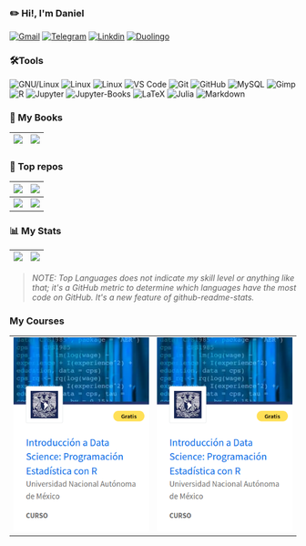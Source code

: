 ### ✏️ Hi!, I'm Daniel
  [![Gmail](https://img.shields.io/badge/drojass003@gmail.com-black?style=flat-square&logo=gmail)]()
  [![Telegram](https://img.shields.io/badge/-@daniel__rojsanch-blue?style=flat-square&logo=telegram&logoColor=white)](https://t.me/daniel_rojsanch)
  [![Linkdin](https://img.shields.io/badge/Linkedin-blue?style=flat-square&logo=linkedin)]()
  [![Duolingo](https://img.shields.io/badge/-Duo-28B463?style=flat-square&logo=duolingo&logoColor=white)](https://www.duolingo.com/profile/daniel-rojsanch)
### 🛠️Tools
  ![GNU/Linux](https://img.shields.io/badge/Linux-FCC624?style=flat-square&logo=linux&logoColor=black)
  ![Linux](https://img.shields.io/badge/Manjaro-45B39D?style=flat-square&logo=manjaro&logoColor=000b41)
  ![Linux](https://img.shields.io/badge/Ubuntu-DC7633?style=flat-square&logo=ubuntu&logoColor=white)
  ![VS Code](https://img.shields.io/badge/-VS%20Code-2E86C1?style=flat-square&logo=visual-studio-code)
  ![Git](https://img.shields.io/badge/-Git-181717?style=flat-square&logo=git)
  ![GitHub](https://img.shields.io/badge/-GitHub-181717?style=flat-square&logo=github)
  ![MySQL](https://img.shields.io/badge/-MySQL-D5D8DC?style=flat-square&logo=mysql)
  ![Gimp](https://img.shields.io/badge/gimp-5C5543?style=flat-square&logo=gimp&logoColor=white)
  ![R](https://img.shields.io/badge/R-2E86C1?style=flat-square&logo=R)
  ![Jupyter](https://img.shields.io/badge/jupyter%20Lab-D35400?style=flat-square&logo=jupyter&logoColor=white)
  ![Jupyter-Books](https://img.shields.io/badge/jupyter%20Books-D35400?style=flat-square&logo=gitbook&logoColor=white)
  ![LaTeX](https://img.shields.io/badge/LaTeX-28B463?style=flat-square&logo=LaTeX)
  ![Julia](https://img.shields.io/badge/Julia-E8EAF6?style=flat-square&logo=Julia&logoColor=28B463)
  ![Markdown](https://img.shields.io/badge/Markdown-black?style=flat-square&logo=Markdown)

### 📙 My Books

|[![](https://github-readme-stats-goku.vercel.app/api/pin/?username=daniel-rojsanch&repo=50-Ejemplos-Graficos-con-R&theme=vue-dark&show_icons=true)](https://daniel-rojsanch.github.io/50-Ejemplos-Graficos-con-R/intro.html)|[![](https://github-readme-stats-goku.vercel.app/api/pin/?username=daniel-rojsanch&repo=Statistics-with-Julia&theme=vue-dark&show_icons=true)](https://daniel-rojsanch.github.io/Statistics-with-Julia/intro.html)|
|---|---|


### 🚀 Top repos

|[![](https://github-readme-stats.vercel.app/api/pin/?username=daniel-rojsanch&repo=my-shinyApps&theme=vue-dark&show_icons=true)](https://github.com/daniel-rojsanch/my-shinyApps)  | [![](https://github-readme-stats.vercel.app/api/pin/?username=daniel-rojsanch&repo=Statistics-with-R&theme=vue-dark&show_icons=true)](https://github.com/daniel-rojsanch/Statistics-with-R) |
|--------------|-----------|
| [![](https://github-readme-stats.vercel-goku.app/api/pin/?username=daniel-rojsanch&repo=XfceConf&theme=vue-dark&show_icons=true)](https://github.com/daniel-rojsanch/XfceConf) | [![](https://github-readme-stats.vercel.app/api/pin/?username=daniel-rojsanch&repo=Gallery-R&theme=vue-dark&show_icons=true)](https://github.com/daniel-rojsanch/GraficosR) |



### :bar_chart: My Stats


| [![](https://github-readme-stats.vercel.app/api/top-langs/?username=daniel-rojsanch&hide=javascript,html,css,shell&layout=compact&theme=vue-dark&exclude_repo=50-Ejemplos-Graficos-con-R,Statistics-with-Julia)](https://github.com/anuraghazra/github-readme-stats) | [![](https://github-readme-stats.vercel.app/api?username=daniel-rojsanch&hide_border=false&show_icons=true&theme=vue-dark&layout=compact&hide=contribs)](https://github.com/anuraghazra/github-readme-stats)|
|-----------|---------------|
> *NOTE: Top Languages does not indicate my skill level or anything like that; it's a GitHub metric to determine which languages have the most code on GitHub. It's a new feature of github-readme-stats.*

### My Courses

|||
|---|---|
|[![1curso](images/cursos_R.png)](https://coursera.org/share/8f06b11cef8256004cd12e5530af8266)|[![1curso](images/cursos_R.png)](https://coursera.org/share/8f06b11cef8256004cd12e5530af8266)|

<!--[](./profile-3d-contrib/profile-season-animate.svg)-->

